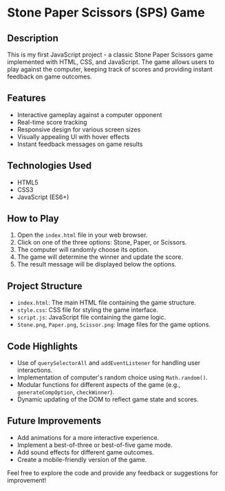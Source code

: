 # Stone Paper Scissors (SPS) Game

## Description

This is my first JavaScript project - a classic Stone Paper Scissors game implemented with HTML, CSS, and JavaScript. The game allows users to play against the computer, keeping track of scores and providing instant feedback on game outcomes.

## Features

- Interactive gameplay against a computer opponent
- Real-time score tracking
- Responsive design for various screen sizes
- Visually appealing UI with hover effects
- Instant feedback messages on game results

## Technologies Used

- HTML5
- CSS3
- JavaScript (ES6+)

## How to Play

1. Open the `index.html` file in your web browser.
2. Click on one of the three options: Stone, Paper, or Scissors.
3. The computer will randomly choose its option.
4. The game will determine the winner and update the score.
5. The result message will be displayed below the options.

## Project Structure

- `index.html`: The main HTML file containing the game structure.
- `style.css`: CSS file for styling the game interface.
- `script.js`: JavaScript file containing the game logic.
- `Stone.png`, `Paper.png`, `Scissor.png`: Image files for the game options.

## Code Highlights

- Use of `querySelectorAll` and `addEventListener` for handling user interactions.
- Implementation of computer's random choice using `Math.random()`.
- Modular functions for different aspects of the game (e.g., `generateCompOption`, `checkWinner`).
- Dynamic updating of the DOM to reflect game state and scores.

## Future Improvements

- Add animations for a more interactive experience.
- Implement a best-of-three or best-of-five game mode.
- Add sound effects for different game outcomes.
- Create a mobile-friendly version of the game.

Feel free to explore the code and provide any feedback or suggestions for improvement!
